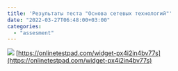 ```yaml
---
title: 'Результаты теста "Основа сетевых технологий"'
date: "2022-03-27T06:48:00+03:00"
categories: 
  - "assesment"
---
```

<!--more-->
![](/images/2022/03/network_assesment.png)
[https://onlinetestpad.com/widget-px4i2in4bv77s](https://onlinetestpad.com/widget-px4i2in4bv77s)